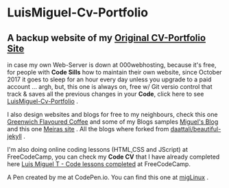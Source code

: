 # LuisMiguel-Cv-Portfolio

## A backup website of my [Original CV-Portfolio Site](http://miguelpcrepairs.site90.net/) ##
in case my own Web-Server is down at 000webhosting, because it's free, for people with **Code Sills** how to maintain their own website, since October 2017 it goes to sleep for an hour every day unless you upgrade to a paid account ... argh, but, this one is always on, free w/ Git versio control that track &amp; saves all the previous changes in your **Code**, click here to see [LuisMiguel-Cv-Portfolio](https://linuxfce.github.io/LuisMiguel-Cv-Portfolio/) .

 I also design websites and blogs for free to my neighbours, check this one [Greenwich Flavoured Coffee](https://linuxfce.github.io/Greenwich-Flavoured-Coffee/index.html) and some of my Blogs samples [Miguel's Blog](https://linuxfce.github.io/joly-jekyll/) and this one [Meiras site](https://linuxfce.github.io/about/) .
 All the blogs where forked from [daattali/beautiful-jekyll](https://github.com/daattali/beautiful-jekyll) .
 
 I'm also doing online coding lessons (HTML,CSS and JScript) at FreeCodeCamp, you can check my **Code CV** that I have already completed here [Luis Miguel T - Code lessons completed](https://www.freecodecamp.org/linuxfce) at FreeCodeCamp.

A Pen created by me at CodePen.io. You can find this one at [migLinux](http://codepen.io/migLinux/pen/QgOwdx) .
